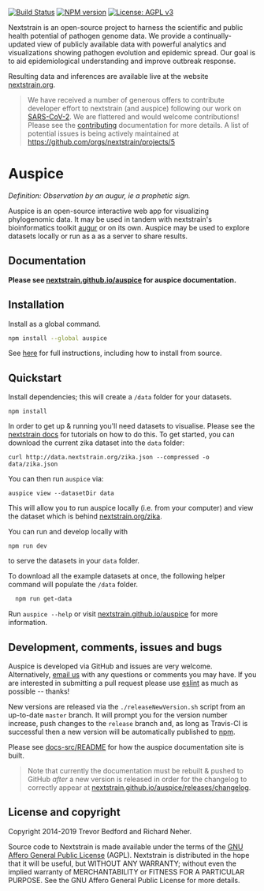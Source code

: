 [![Build Status](https://travis-ci.com/nextstrain/auspice.svg?branch=master)](https://travis-ci.com/nextstrain/auspice)
[![NPM version](https://img.shields.io/npm/v/auspice.svg?style=flat)](https://www.npmjs.com/package/auspice)
[![License: AGPL v3](https://img.shields.io/badge/License-AGPL%20v3-blue.svg)](https://www.gnu.org/licenses/agpl-3.0)


Nextstrain is an open-source project to harness the scientific and public health potential of pathogen genome data.
We provide a continually-updated view of publicly available data with powerful analytics and visualizations showing pathogen evolution and epidemic spread.
Our goal is to aid epidemiological understanding and improve outbreak response.

Resulting data and inferences are available live at the website [nextstrain.org](https://nextstrain.org).

> We have received a number of generous offers to contribute developer effort to nextstrain (and auspice) following our work on [SARS-CoV-2](https://nextstrain.org/ncov).
We are flattered and would welcome contributions!
Please see the [contributing](./CONTRIBUTING.md) documentation for more details.
A list of potential issues is being actively maintained at https://github.com/orgs/nextstrain/projects/5

# Auspice

*Definition: Observation by an augur, ie a prophetic sign.*

Auspice is an open-source interactive web app for visualizing phylogenomic data.
It may be used in tandem with nextstrain's bioinformatics toolkit [augur](https://github.com/nextstrain/augur) or on its own.
Auspice may be used to explore datasets locally or run as a as a server to share results.

## Documentation

**Please see [nextstrain.github.io/auspice](https://nextstrain.github.io/auspice) for auspice documentation.**


## Installation

Install as a global command.
```bash
npm install --global auspice
```

See [here](https://nextstrain.github.io/auspice/introduction/install) for full instructions, including how to install from source.


## Quickstart

Install dependencies; this will create a `/data` folder for your datasets.

```
npm install
```

In order to get up & running you'll need datasets to visualise.
Please see the [nextstrain docs](https://nextstrain.org/docs/) for tutorials on how to do this.
To get started, you can download the current zika dataset into the `data` folder:

```
curl http://data.nextstrain.org/zika.json --compressed -o data/zika.json
```

You can then run `auspice` via:
```
auspice view --datasetDir data
```
This will allow you to run auspice locally (i.e. from your computer) and view the dataset which is behind [nextstrain.org/zika](https://nextstrain.org/zika).

You can run and develop locally with 

```
npm run dev
```

to serve the datasets in your `data` folder.

To download all the example datasets at once, the following helper command will populate the `/data` folder.

```bash
  npm run get-data
```

Run `auspice --help` or visit [nextstrain.github.io/auspice](https://nextstrain.github.io/auspice) for more information.

## Development, comments, issues and bugs

Auspice is developed via GitHub and issues are very welcome. Alternatively, [email us](mailto:hello@nextstrain.org) with any questions or comments you may have.
If you are interested in submitting a pull request please use [eslint](https://eslint.org/) as much as possible -- thanks!

New versions are released via the `./releaseNewVersion.sh` script from an up-to-date `master` branch. It will prompt you for the version number increase, push changes to the `release` branch and, as long as Travis-CI is successful then a new version will be automatically published to [npm](https://www.npmjs.com/package/auspice).

Please see [docs-src/README](./docs-src/README.md) for how the auspice documentation site is built.

> Note that currently the documentation must be rebuilt & pushed to GitHub _after_ a new version is released in order for the changelog to correctly appear at [nextstrain.github.io/auspice/releases/changelog](https://nextstrain.github.io/auspice/releases/changelog).


## License and copyright
Copyright 2014-2019 Trevor Bedford and Richard Neher.

Source code to Nextstrain is made available under the terms of the [GNU Affero General Public License](LICENSE.txt) (AGPL). Nextstrain is distributed in the hope that it will be useful, but WITHOUT ANY WARRANTY; without even the implied warranty of MERCHANTABILITY or FITNESS FOR A PARTICULAR PURPOSE.  See the GNU Affero General Public License for more details.
